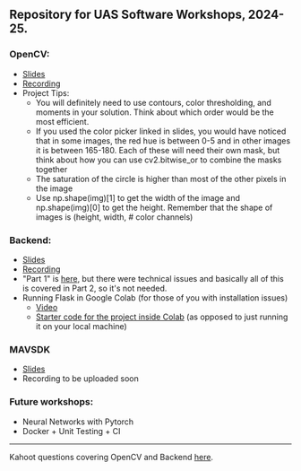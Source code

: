 ## Repository for UAS Software Workshops, 2024-25.

### OpenCV:
- [Slides](https://docs.google.com/presentation/d/1rRTdnsBlnlugy5WanG4pukfRyN5jigxrdw0NAoYvZUs/edit#slide=id.p)
- [Recording](https://youtu.be/JcP3he21kAE)
- Project Tips:
  - You will definitely need to use contours,  color thresholding, and moments in your solution. Think about which order would be the most efficient.
  - If you used the color picker linked in slides, you would have noticed that in some images, the red hue is between 0-5 and in other images it is between 165-180. Each of these will need their own mask, but think about how you can use cv2.bitwise_or to combine the masks together
  - The saturation of the circle is higher than most of the other pixels in the image
  - Use np.shape(img)[1] to get the width of the image and np.shape(img)[0] to get the height. Remember that the shape of images is (height, width, # color channels) 

### Backend:
- [Slides](https://docs.google.com/presentation/d/1OuPDO9HHB0dZZ1Xfp9SHHYkY4qCGsCT3IC1jJ2O3wQ4/edit?usp=sharing)
- [Recording](https://www.youtube.com/watch?v=VbYiPv7hhZY)
- "Part 1" is [here](https://www.youtube.com/watch?v=J3tFKgVANps), but there were technical issues and basically all of this is covered in Part 2, so it's not needed.
- Running Flask in Google Colab (for those of you with installation issues)
  - [Video](https://youtu.be/WYS7nT_k6dE)
  - [Starter code for the project inside Colab](https://colab.research.google.com/drive/1ZdCUKD2MEipYxRyHdr4HteHzPgB3TESc?usp=sharing) (as opposed to just running it on your local machine)

### MAVSDK
- [Slides](https://docs.google.com/presentation/d/1cOrgiwGQyhu9IgvpCgisfMDgG0T6Wg0PCy-ZPfJdk8E/edit#slide=id.g311f17c0440_2_2)
- Recording to be uploaded soon

### Future workshops:
- Neural Networks with Pytorch
- Docker + Unit Testing + CI

---

Kahoot questions covering OpenCV and Backend [here](https://docs.google.com/document/d/1ffZ_ti_7WKDjJW8zYtqnVGwkkNS-Rlc51RRtuBZTw8s/edit?usp=sharing).
